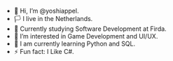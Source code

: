 - 👋 Hi, I’m @yoshiappel.
- 🏳️ I live in the Netherlands.
- 🏫 Currently studying Software Development at Firda.
- 👀 I’m interested in Game Development and UI/UX.
- 🌱 I am currently learning Python and SQL.
- ⚡ Fun fact: I Like C#.

<!---
yoshiappel/yoshiappel is a ✨ special ✨ repository because its `README.md` (this file) appears on your GitHub profile.
You can click the Preview link to take a look at your changes.
--->
